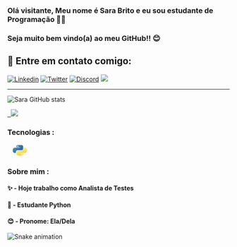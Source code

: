 ### Olá visitante, Meu nome é Sara Brito e eu sou estudante de Programação 🙋‍♀️
### Seja muito bem vindo(a) ao meu GitHub!! 😊 

## 📲 Entre em contato comigo:

[![Linkedin](https://img.shields.io/badge/LinkedIn-0077B5?style=for-the-badge&logo=linkedin&logoColor=white)](https://www.linkedin.com/in/sara-brito-0b4296195/)
[![Twitter](https://img.shields.io/badge/Twitter-1DA1F2?style=for-the-badge&logo=twitter&logoColor=white)](https://twitter.com/Developii)
[![Discord](https://img.shields.io/badge/Discord-7289DA?style=for-the-badge&logo=discord&logoColor=white)](https://discord.com/channels/@Saah.Brito#7719)
<a href = "mailto:sara.iabrito@gmail.com"><img src="https://img.shields.io/badge/-Gmail-%23333?style=for-the-badge&logo=gmail&logoColor=white" target="_blank"></a>

---

![Sara GitHub stats](https://github-readme-stats.vercel.app/api?username=SaraBrito-developer&show_icons=true&theme=radical)

<a href="https://github.com/SaraBrito-developer">
  <img height="180em" src="https://github-readme-stats.vercel.app/api/top-langs/?username=SaraBrito-developer&layout=compact&langs_count=7&theme=radical"/>
</a>

### Tecnologias :

<div style="display: inline_block">
  <img align="center" alt="Sara-Python" height="30" width="40" src="https://raw.githubusercontent.com/devicons/devicon/master/icons/python/python-original.svg">
</div>

### Sobre mim :

#### ✨ - Hoje trabalho como Analista de Testes 
#### 🖤 - Estudante Python 
#### 😊 - Pronome: Ela/Dela 

![Snake animation](https://raw.githubusercontent.com/SaraBrito-developer/SaraBrito-developer/output/github-contribution-grid-snake.svg)
